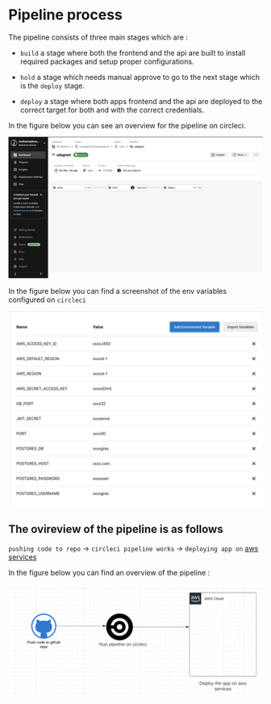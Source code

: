 # Pipeline process

The pipeline consists of three main stages which are :

- `build` a stage where both the frontend and the api are built to install required packages and setup proper configurations.

- `hold` a stage which needs manual approve to go to the next stage which is the `deploy` stage.

- `deploy` a stage where both apps frontend and the api are deployed to the correct target for both and with the correct credentials.

In the figure below you can see an overview for the pipeline on circleci.

![pipelineDiagram](./screenshots/circleci-workflow.png)

In the figure below you can find a screenshot of the env variables configured on `circleci`

![envVariables](./screenshots/envVariables.png)

## The ovireview of the pipeline is as follows

`pushing code to repo` -> `circleci pipeline works` -> `deploying app on` [aws services](./architecture.md)

In the figure below you can find an overview of the pipeline :

![pipelineoverview](./screenshots/pipeline.png)
